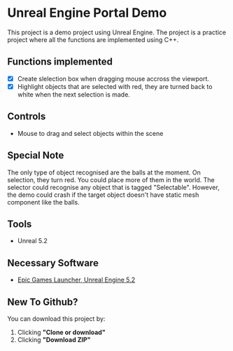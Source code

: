 # Unreal Engine Portal Demo

This project is a demo project using Unreal Engine. The project is a practice project where all the functions are implemented using C++.

## Functions implemented
- [X] Create slelection box when dragging mouse accross the viewport.
- [x] Highlight objects that are selected with red, they are turned back to white when the next selection is made.

## Controls
- Mouse to drag and select objects within the scene

## Special Note
The only type of object recognised are the balls at the moment. On selection, they turn red. You could place more of them in the world. The selector could recognise any object that is tagged "Selectable". However, the demo could crash if the target object doesn't have static mesh component like the balls.

## Tools
- Unreal 5.2

## Necessary Software
- [Epic Games Launcher, Unreal Engine 5.2](https://www.unrealengine.com/en-US/blog)

## New To Github?

You can download this project by:
1. Clicking **"Clone or download"**
2. Clicking **"Download ZIP"**
